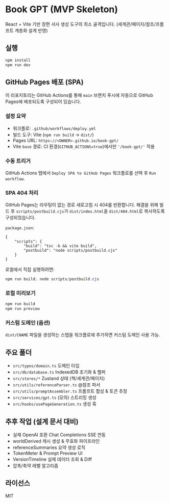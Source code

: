 # Book GPT (MVP Skeleton)

React + Vite 기반 장편 서사 생성 도구의 최소 골격입니다. (세계관/페이지/참조/프롬프트 계층화 설계 반영)

## 실행

```bash
npm install
npm run dev
```

## GitHub Pages 배포 (SPA)

이 리포지토리는 GitHub Actions를 통해 `main` 브랜치 푸시에 자동으로 GitHub Pages에 배포되도록 구성되어 있습니다.

### 설정 요약
- 워크플로: `.github/workflows/deploy.yml`
- 빌드 도구: Vite (`npm run build` → `dist/`)
- Pages URL: `https://<OWNER>.github.io/book-gpt/`
- Vite `base` 경로: CI 환경(`GITHUB_ACTIONS=true`)에서만 `'/book-gpt/'` 적용

### 수동 트리거
GitHub Actions 탭에서 `Deploy SPA to GitHub Pages` 워크플로를 선택 후 `Run workflow`.

### SPA 404 처리
GitHub Pages는 라우팅이 없는 경로 새로고침 시 404를 반환합니다. 해결을 위해 빌드 후 `scripts/postbuild.cjs`가 `dist/index.html`을 `dist/404.html`로 복사하도록 구성되었습니다.

`package.json`:
```jsonc
{
	"scripts": {
		"build": "tsc -b && vite build",
		"postbuild": "node scripts/postbuild.cjs"
	}
}
```
로컬에서 직접 실행하려면:
```powershell
npm run build; node scripts/postbuild.cjs
```

### 로컬 미리보기
```bash
npm run build
npm run preview
```

### 커스텀 도메인 (옵션)
`dist/CNAME` 파일을 생성하는 스텝을 워크플로에 추가하면 커스텀 도메인 사용 가능.


## 주요 폴더
- `src/types/domain.ts` 도메인 타입
- `src/db/database.ts` IndexedDB 초기화 & 헬퍼
- `src/stores/*` Zustand 상태 (책/세계관/페이지)
- `src/utils/referenceParser.ts` @참조 파서
- `src/utils/promptAssembler.ts` 프롬프트 합성 & 토큰 추정
- `src/services/gpt.ts` (모의) 스트리밍 생성
- `src/hooks/usePageGeneration.ts` 생성 훅

## 추후 작업 (설계 문서 대비)
- 실제 OpenAI 호환 Chat Completions SSE 연동
- worldDerived 캐시 생성 & 무효화 파이프라인
- referenceSummaries 요약 생성 로직
- TokenMeter & Prompt Preview UI
- VersionTimeline 실제 데이터 조회 & Diff
- 압축/축약 레벨 알고리즘

## 라이선스
MIT
